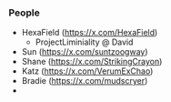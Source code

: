 

### People

- HexaField (https://x.com/HexaField)
	- ProjectLiminiality @ David 
- Sun (https://x.com/suntzoogway)
- Shane (https://x.com/StrikingCrayon)
- Katz (https://x.com/VerumExChao)
- Bradie (https://x.com/mudscryer)
- 

